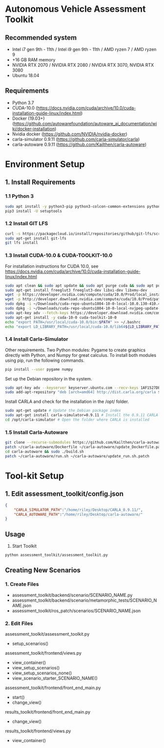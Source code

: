 
Autonomous Vehicle Assessment Toolkit
=====================================

## Recommended system

* Intel i7 gen 9th - 11th / Intel i9 gen 9th - 11th / AMD ryzen 7 / AMD ryzen 9
* +16 GB RAM memory 
* NVIDIA RTX 2070 / NVIDIA RTX 2080 / NVIDIA RTX 3070, NVIDIA RTX 3080
* Ubuntu 18.04

## Requirements
* Python 3.7
* CUDA-10.0 (https://docs.nvidia.com/cuda/archive/10.0/cuda-installation-guide-linux/index.html)
* Docker (19.03+) (https://github.com/autowarefoundation/autoware_ai_documentation/wiki/docker-installation)
* Nvidia docker (https://github.com/NVIDIA/nvidia-docker)
* carla-simulator 0.9.11 (https://github.com/carla-simulator/carla)
* carla-autoware 0.9.11 (https://github.com/Kailthen/carla-autoware)

# Environment Setup
## 1. Install Requirements

### 1.1 Python 3
```sh
sudo apt install -y python3-pip python3-colcon-common-extensions python3-setuptools python3-vcstool
pip3 install -U setuptools
```

### 1.2 Install GIT LFS

```sh 
curl -s https://packagecloud.io/install/repositories/github/git-lfs/script.deb.sh | sudo bash
sudo apt-get install git-lfs
git lfs install
```

### 1.3 Install CUDA-10.0 & CUDA-TOOLKIT-10.0
For installation instructions for CUDA 10.0, see https://docs.nvidia.com/cuda/archive/10.0/cuda-installation-guide-linux/index.html
```sh
sudo apt clean && sudo apt update && sudo apt purge cuda && sudo apt purge nvidia-* && sudo apt autoremove
sudo apt-get install freeglut3 freeglut3-dev libxi-dev libxmu-dev
wget -p https://developer.nvidia.com/compute/cuda/10.0/Prod/local_installers/cuda-repo-ubuntu1804-10-0-local-10.0.130-410.48_1.0-1_amd64 ~/Downloads
wget -p http://developer.download.nvidia.com/compute/cuda/10.0/Prod/patches/1/cuda-repo-ubuntu1804-10-0-local-nvjpeg-update-1_1.0-1_amd64.deb ~/Downloads
sudo dpkg -i ~/Downloads/cuda-repo-ubuntu1804-10-0-local-10.0.130-410.48_1.0-1_amd64.deb
sudo dpkg -i ~/Downloads/cuda-repo-ubuntu1804-10-0-local-nvjpeg-update-1_1.0-1_amd64.deb
sudo apt-key adv --fetch-keys https://developer.download.nvidia.com/compute/cuda/repos/ubuntu1804/x86_64/7fa2af80.pub
sudo apt-get install -y cuda-10-0 cuda-toolkit-10-0
echo "export PATH=/usr/local/cuda-10.0/bin:$PATH" >> ~/.bashrc
echo "export LD_LIBRARY_PATH=/usr/local/cuda-10.0/lib64${LD_LIBRARY_PATH:+:${LD_LIBRARY_PATH}}" >> ~/.bashrc
```

### 1.4 Install Carla-Simulator

Other requirements. Two Python modules: Pygame to create graphics directly with Python, and Numpy for great calculus.
To install both modules using pip, run the following commands.
```sh
pip install --user pygame numpy
```

Set up the Debian repository in the system.
```sh
sudo apt-key adv --keyserver keyserver.ubuntu.com --recv-keys 1AF1527DE64CB8D9
sudo add-apt-repository "deb [arch=amd64] http://dist.carla.org/carla $(lsb_release -sc) main"
```
Install CARLA and check for the installation in the /opt/ folder.
```sh
sudo apt-get update # Update the Debian package index
sudo apt-get install carla-simulator=0.9.11 # Install the 0.9.11 CARLA version
cd /opt/carla-simulator # Open the folder where CARLA is installed
```

### 1.5 Install Carla-Autoware

```sh 
git clone --recurse-submodules https://github.com/Kailthen/carla-autoware.git
patch ~/carla-autoware/Dockerfile ~/carla-autoware/update_Dockerfile.patch
cd carla-autoware && sudo ./build.sh
patch ~/carla-autoware/run.sh ~/carla-autoware/update_run.sh.patch
```
# Tool-kit Setup
## 1. Edit assessment_toolkit/config.json 

```json
{
    "CARLA_SIMULATOR_PATH":"/home/riley/Desktop/CARLA_0.9.11/", 
    "CARLA_AUTOWARE_PATH":"/home/riley/Desktop/carla-autoware/"
}
```

## Usage
1. Start Toolkit 
```sh
python assessment_toolkit/assessment_toolkit.py
```


## Creating New Scenarios 

### 1. Create Files
- assessment_toolkit/backend/scenario/SCENARIO_NAME.py
- assessment_toolkit/backend/scenario/metamorphic_tests/SCENARIO_NAME.json
- assessment_toolkit/ros_patch/scenarios/SCENARIO_NAME.json

### 2. Edit Files
assessment_toolkit/assessment_toolkit.py
- setup_scenarios() 

assessment_toolkit/frontend/views.py
- view_container()
- view_setup_scenarios()
- view_setup_scenarios_none()
- view_scenario_starter_SCENARIO_NAME()

assessment_toolkit/frontend/front_end_main.py
- start()
- change_view()


results_toolkit/frontend/front_end_main.py
- change_view()

results_toolkit/frontend/views.py 
- view_container()

